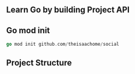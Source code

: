 ## Learn Go by building Project API 


## Go mod init

```go
go mod init github.com/theisaachome/social
```

## Project Structure

```sh
```